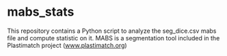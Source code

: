 mabs_stats
==========

This repository contains a Python script to analyze the seg_dice.csv mabs file and compute statistic on it.
MABS is a segmentation tool included in the Plastimatch project (www.plastimatch.org)

